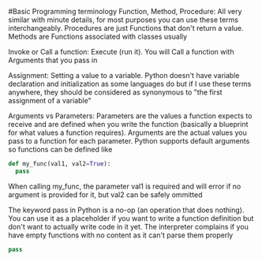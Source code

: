 #Basic Programming terminology
Function, Method, Procedure: All very similar with minute details, for most purposes you can use these terms interchangeably. Procedures are just Functions that don't return a value. Methods are Functions associated with classes usually

Invoke or Call a function: Execute (run it). You will Call a function with Arguments that you pass in

Assignment: Setting a value to a variable. Python doesn't have variable declaration and initialization as some languages do but if I use these terms anywhere, they should be considered as synonymous to "the first assignment of a variable"

Arguments vs Parameters: Parameters are the values a function expects to receive and are defined when you write the function (basically a blueprint for what values a function requires). Arguments are the actual values you pass to a function for each parameter. Python supports default arguments so functions can be defined like
```python
def my_func(val1, val2=True):
  pass
```
When calling my_func, the parameter val1 is required and will error if no argument is provided for it, but val2 can be safely ommitted

The keyword pass in Python is a no-op (an operation that does nothing). You can use it as a placeholder if you want to write a function definition but don't want to actually write code in it yet. The interpreter complains if you have empty functions with no content as it can't parse them properly
```python
pass
```
